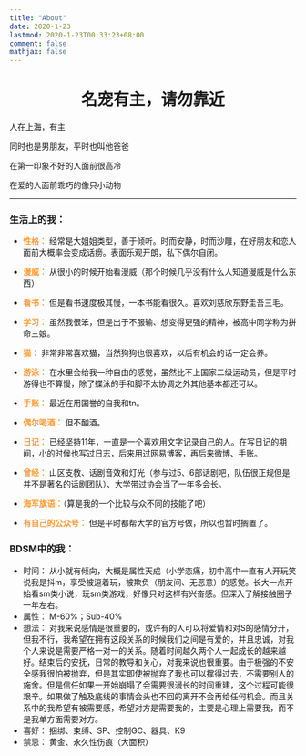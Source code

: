 ```yaml
---
title: "About"
date: 2020-1-23
lastmod: 2020-1-23T00:33:23+08:00
comment: false
mathjax: false
---
```


# <center>名宠有主，请勿靠近</center>


人在上海，有主

同时也是男朋友，平时也叫他爸爸

在第一印象不好的人面前很高冷

在爱的人面前乖巧的像只小动物

---

### 生活上的我：

*  __<font color=#FF9933>性格：</font>__ 经常是大姐姐类型，善于倾听。时而安静，时而沙雕，在好朋友和恋人面前大概率会变成话痨。表面乐观开朗，私下偶尔自闭。

* __<font color=#FF9933>漫威：</font>__ 从很小的时候开始看漫威（那个时候几乎没有什么人知道漫威是什么东西）
* __<font color=#FF9933>看书：</font>__ 但是看书速度极其慢，一本书能看很久。喜欢刘慈欣东野圭吾三毛。
* __<font color=#FF9933>学习：</font>__ 虽然我很笨，但是出于不服输、想变得更强的精神，被高中同学称为拼命三娘。
* __<font color=#FF9933>猫：</font>__ 非常非常喜欢猫，当然狗狗也很喜欢，以后有机会的话一定会养。
* __<font color=#FF9933>游泳：</font>__ 在水里会给我一种自由的感觉，虽然比不上国家二级运动员，但是平时游得也不算慢，除了蝶泳的手和脚不太协调之外其他基本都还可以。
* __<font color=#FF9933>手账：</font>__ 最近在用国誉的自我和tn。
* __<font color=#FF9933>偶尔喝酒：</font>__ 但不酗酒。
* __<font color=#FF9933>日记：</font>__ 已经坚持11年，一直是一个喜欢用文字记录自己的人。在写日记的期间，小的时候也写过日志，后来用过网易博客，再后来微博、手账。
* __<font color=#FF9933>曾经：</font>__ 山区支教、话剧音效和灯光（参与过5、6部话剧吧，队伍很正规但是并不是著名的话剧团队）、大学带过协会当了一年多会长。
* __<font color=#FF9933>海军旗语：</font>__（算是我的一个比较与众不同的技能了吧）
* __<font color=#FF9933>有自己的公众号：</font>__ 但是平时都帮大学的官方号做，所以也暂时搁置了。





### BDSM中的我：

* __<font color=#666666>时间：</font>__ 从小就有倾向，大概是属性天成（小学恋痛，初中高中一直有人开玩笑说我是抖m，享受被逗着玩，被欺负（朋友间、无恶意）的感觉。长大一点开始看sm类小说，玩sm类游戏，好像只对这样有兴奋感。但深入了解接触圈子一年左右。
* __<font color=#666666>属性：</font>__ M-60%；Sub-40%
* __<font color=#666666>想法：</font>__ 对我来说感情是很重要的，或许有的人可以将爱情和对S的感情分开，但我不行，我希望在拥有这段关系的时候我们之间是有爱的，并且忠诚，对我个人来说是需要严格一对一的关系。随着时间越久两个人一起成长的越来越好。结束后的安抚，日常的教导和关心，对我来说也很重要。由于极强的不安全感我很怕被抛弃，但是其实即使被抛弃了我也可以撑得过去，不需要别人的施舍。但是信任如果一开始崩塌了会需要很漫长的时间重建，这个过程可能很艰辛。如果做了触及底线的事情会头也不回的离开不会再给任何机会。而且关系中的我希望有被需要感，希望对方是需要我的，主要是心理上需要我，而不是我单方面需要对方。
* __<font color=#666666>喜好：</font>__ 捆绑、束缚、SP、控制GC、器具、K9
* __<font color=#666666>禁忌：</font>__ 黄金、永久性伤痕（大面积）


